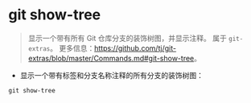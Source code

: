 # git show-tree

> 显示一个带有所有 Git 仓库分支的装饰树图，并显示注释。
> 属于 `git-extras`。
> 更多信息：<https://github.com/tj/git-extras/blob/master/Commands.md#git-show-tree>。

- 显示一个带有标签和分支名称注释的所有分支的装饰树图：

`git show-tree`